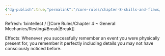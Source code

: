 ```yaml
---
{"dg-publish":true,"permalink":"/core-rules/chapter-8-skills-and-flaws/skill-list/intelect/rank-3/photographic-memory/"}
---
```


Refresh: 1xintellect / [[Core Rules/Chapter 4 ~ General Mechanics/Resting#Break\|Break]]

Effects:
Whenever you successfully remember an event you were physically present for, you remember it perfectly including details you may not have consciously noticed before.